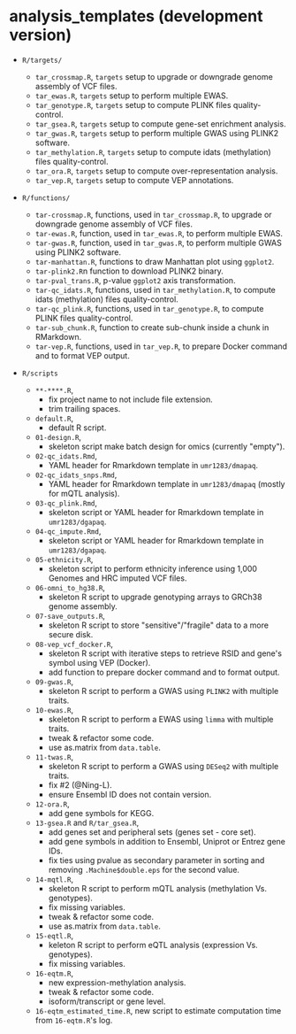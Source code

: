 # analysis_templates (development version)

+ `R/targets/`
    + `tar_crossmap.R`, `targets` setup to upgrade or downgrade genome assembly of VCF files.
    + `tar_ewas.R`, `targets` setup to perform multiple EWAS.
    + `tar_genotype.R`, `targets` setup to compute PLINK files quality-control.
    + `tar_gsea.R`, `targets` setup to compute gene-set enrichment analysis.
    + `tar_gwas.R`, `targets` setup to perform multiple GWAS using PLINK2 software.
    + `tar_methylation.R`, `targets` setup to compute idats (methylation) files quality-control.
    + `tar_ora.R`, `targets` setup to compute over-representation analysis.
    + `tar_vep.R`, `targets` setup to compute VEP annotations.

+ `R/functions/`
    + `tar-crossmap.R`, functions, used in `tar_crossmap.R`, to upgrade or downgrade genome assembly of VCF files.
    + `tar-ewas.R`, function, used in `tar_ewas.R`, to perform multiple EWAS.
    + `tar-gwas.R`, function, used in `tar_gwas.R`, to perform multiple GWAS using PLINK2 software.
    + `tar-manhattan.R`, functions to draw Manhattan plot using `ggplot2`.
    + `tar-plink2.R`n function to download PLINK2 binary.
    + `tar-pval_trans.R`, p-value `ggplot2` axis transformation.
    + `tar-qc_idats.R`, functions, used in `tar_methylation.R`, to compute idats (methylation) files quality-control.
    + `tar-qc_plink.R`, functions, used in `tar_genotype.R`, to compute PLINK files quality-control.
    + `tar-sub_chunk.R`, function to create sub-chunk inside a chunk in RMarkdown.
    + `tar-vep.R`, functions, used in `tar_vep.R`, to prepare Docker command and to format VEP output.

+ `R/scripts`
    + `**-****.R`,
        - fix project name to not include file extension.
        - trim trailing spaces.
    + `default.R`,
        - default R script.
    + `01-design.R`,
        - skeleton script make batch design for omics (currently "empty").
    + `02-qc_idats.Rmd`,
        - YAML header for Rmarkdown template in `umr1283/dmapaq`.
    + `02-qc_idats_snps.Rmd`,
        - YAML header for Rmarkdown template in `umr1283/dmapaq` (mostly for mQTL analysis).
    + `03-qc_plink.Rmd`,
        - skeleton script or YAML header for Rmarkdown template in `umr1283/dgapaq`.
    + `04-qc_impute.Rmd`,
        - skeleton script or YAML header for Rmarkdown template in `umr1283/dgapaq`.
    + `05-ethnicity.R`,
        - skeleton script to perform ethnicity inference using 1,000 Genomes and HRC imputed VCF files.
    + `06-omni_to_hg38.R`,
        - skeleton R script to upgrade genotyping arrays to GRCh38 genome assembly.
    + `07-save_outputs.R`,
        - skeleton R script to store "sensitive"/"fragile" data to a more secure disk.
    + `08-vep_vcf_docker.R`,
        - skeleton R script with iterative steps to retrieve RSID and gene's symbol using VEP (Docker).
        - add function to prepare docker command and to format output.
    + `09-gwas.R`,
        - skeleton R script to perform a GWAS using `PLINK2`  with multiple traits.
    + `10-ewas.R`,
        - skeleton R script to perform a EWAS using `limma` with multiple traits.
        - tweak & refactor some code.
        - use as.matrix from `data.table`.
    + `11-twas.R`,
        - skeleton R script to perform a GWAS using `DESeq2` with multiple traits.
        - fix #2 (@Ning-L).
        - ensure Ensembl ID does not contain version.
    + `12-ora.R`,
        - add gene symbols for KEGG.
    + `13-gsea.R` and `R/tar_gsea.R`,
        - add genes set and peripheral sets (genes set - core set).
        - add gene symbols in addition to Ensembl, Uniprot or Entrez gene IDs.
        + fix ties using pvalue as secondary parameter in sorting and removing `.Machine$double.eps` for the second value.
    + `14-mqtl.R`,
        - skeleton R script to perform mQTL analysis (methylation Vs. genotypes).
        - fix missing variables.
        - tweak & refactor some code.
        - use as.matrix from `data.table`.
    + `15-eqtl.R`,
        - keleton R script to perform eQTL analysis (expression Vs. genotypes).
        - fix missing variables.
    + `16-eqtm.R`,
        - new expression-methylation analysis.
        - tweak & refactor some code.
        - isoform/transcript or gene level.
    + `16-eqtm_estimated_time.R`, new script to estimate computation time from `16-eqtm.R`'s log.
